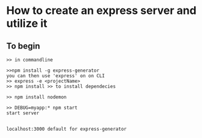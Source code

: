 # How to create an express server and utilize it

## To begin
```
>> in commandline

>>npm install -g express-generator
you can then use 'express' on on CLI
>> express -e <projectName>
>> npm install >> to install dependecies

>> npm install nodemon

>> DEBUG=myapp:* npm start
start server


localhost:3000 default for express-generator
```




